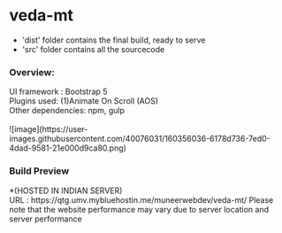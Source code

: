 # veda-mt

* 'dist' folder contains the final build, ready to serve
* 'src' folder contains all the sourcecode


<h3>Overview:</h3>
UI framework : Bootstrap 5 <br>
Plugins used: (1)Animate On Scroll (AOS) <br>
Other dependencies: npm, gulp<br><br>
<h3Lighthouse code analysis result: (see the image)</h3>
![image](https://user-images.githubusercontent.com/40076031/160356036-6178d736-7ed0-4dad-9581-21e000d9ca80.png)


<h3>Build Preview</h3>
*(HOSTED IN INDIAN SERVER)<br>
URL : https://qtg.umv.mybluehostin.me/muneerwebdev/veda-mt/
Please note that the website performance may vary due to server location and server performance
